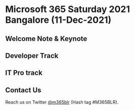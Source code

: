 # Microsoft 365 Saturday 2021 Bangalore (11-Dec-2021)

## Welcome Note & Keynote  

## Developer Track 

## IT Pro track 

## Contact Us

Reach us on Twitter [@m365blr](https://twitter.com/m365blr "Microsoft365 Bangalore") (Hash tag #M365BLR).

